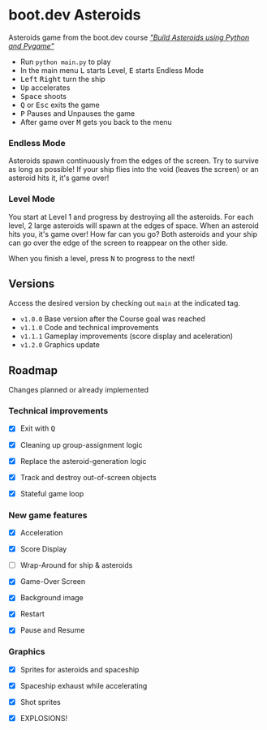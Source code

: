 # boot.dev Asteroids

Asteroids game from the boot.dev course [*"Build Asteroids using Python and Pygame"*][course]

- Run `python main.py` to play
- In the main menu <kbd>L</kbd> starts Level, <kbd>E</kbd> starts Endless Mode
- <kbd>Left</kbd> <kbd>Right</kbd> turn the ship
- <kbd>Up</kbd> accelerates
- <kbd>Space</kbd> shoots
- <kbd>Q</kbd> or <kbd>Esc</kbd> exits the game
- <kbd>P</kbd> Pauses and Unpauses the game
- After game over <kbd>M</kbd> gets you back to the menu


### Endless Mode

Asteroids spawn continuously from the edges of the screen. Try to survive as
long as possible! If your ship flies into the void (leaves the screen) or an
asteroid hits it, it's game over!


### Level Mode

You start at Level 1 and progress by destroying all the asteroids. For each
level, 2 large asteroids will spawn at the edges of space. When an asteroid
hits you, it's game over! How far can you go?  Both asteroids and your ship can
go over the edge of the screen to reappear on the other side.

When you finish a level, press <kbd>N</kbd> to progress to the next!


## Versions

Access the desired version by checking out `main` at the indicated tag.

- `v1.0.0` Base version after the Course goal was reached
- `v1.1.0` Code and technical improvements
- `v1.1.1` Gameplay improvements (score display and aceleration)
- `v1.2.0` Graphics update


## Roadmap

Changes planned or already implemented

### Technical improvements

- [x] Exit with <kbd>Q</kbd>
- [x] Cleaning up group-assignment logic
- [x] Replace the asteroid-generation logic
- [x] Track and destroy out-of-screen objects
- [x] Stateful game loop


### New game features

- [x] Acceleration
- [x] Score Display
- [ ] Wrap-Around for ship & asteroids
- [x] Game-Over Screen
- [x] Background image
- [x] Restart
- [x] Pause and Resume


### Graphics

- [x] Sprites for asteroids and spaceship
- [x] Spaceship exhaust while accelerating
- [x] Shot sprites
- [x] EXPLOSIONS!


[course]: https://www.boot.dev/courses/build-asteroids-python
